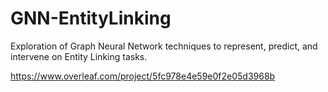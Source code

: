 # GNN-EntityLinking
Exploration of Graph Neural Network techniques to represent, predict, and intervene on Entity Linking tasks.


https://www.overleaf.com/project/5fc978e4e59e0f2e05d3968b
